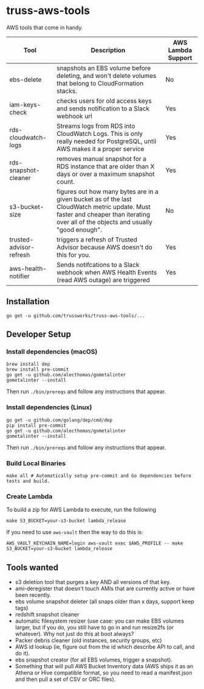 # truss-aws-tools

AWS tools that come in handy.

| Tool                    | Description                                                                                              | AWS Lambda Support  |
|-------------------------|----------------------------------------------------------------------------------------------------------|---------------------|
| ebs-delete              | snapshots an EBS volume before deleting, and won't delete volumes that belong to CloudFormation stacks.  | No                  |
| iam-keys-check          | checks users for old access keys and sends notification to a Slack webhook url                           | Yes                 |
| rds-cloudwatch-logs     | Streams logs from RDS into CloudWatch Logs. This is only really needed for PostgreSQL, until AWS makes it a proper service| Yes |
| rds-snapshot-cleaner    | removes manual snapshot for a RDS instance that are older than X days or over a maximum snapshot count.  | Yes                 |
| s3-bucket-size          | figures out how many bytes are in a given bucket as of the last CloudWatch metric update. Must faster and cheaper than iterating over all of the objects and usually "good enough". | No |
| trusted-advisor-refresh | triggers a refresh of Trusted Advisor because AWS doesn't do this for you.                               | Yes                 |
| aws-health-notifier     | Sends notifcations to a Slack webhook when AWS Health Events (read AWS outage) are triggered             | Yes                 |

## Installation

``` shell
go get -u github.com/trussworks/truss-aws-tools/...
```

## Developer Setup

### Install dependencies (macOS)

``` shell
brew install dep
brew install pre-commit
go get -u github.com/alecthomas/gometalinter
gometalinter --install
```

Then run `./bin/prereqs` and follow any instructions that appear.

### Install dependencies (Linux)

``` shell
go get -u github.com/golang/dep/cmd/dep
pip install pre-commit
go get -u github.com/alecthomas/gometalinter
gometalinter --install
```

Then run `./bin/prereqs` and follow any instructions that appear.

### Build Local Binaries

``` shell
make all # Automatically setup pre-commit and Go dependencies before tests and build.
```

### Create Lambda

To build a zip for AWS Lambda to execute, run the following

``` shell
make S3_BUCKET=your-s3-bucket lambda_release
```

If you need to use `aws-vault` then the way to do this is:

```shell
AWS_VAULT_KEYCHAIN_NAME=login aws-vault exec $AWS_PROFILE -- make S3_BUCKET=your-s3-bucket lambda_release
```

## Tools wanted

* s3 deletion tool that purges a key AND all versions of that key.
* ami-deregister that doesn't touch AMIs that are currently active or have been recently.
* ebs volume snapshot deleter (all snaps older than x days, support keep tags)
* redshift snapshot cleaner
* automatic filesystem resizer (use case: you can make EBS volumes larger, but if you do, you still have to go in and run resize2fs (or whatever). Why not just do this at boot always?
* Packer debris cleaner (old instances, security groups, etc)
* AWS id lookup (ie, figure out from the id which describe API to call, and do it).
* ebs snapshot creator (for all EBS volumes, trigger a snapshot).
* Something that will pull AWS Bucket Inventory data (AWS ships it as an Athena or Hive compatible format, so you need to read a manifest.json and then pull a set of CSV or ORC files).

